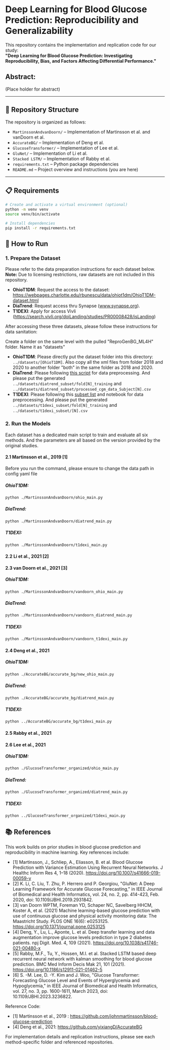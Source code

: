 # Deep Learning for Blood Glucose Prediction: Reproducibility and Generalizability

This repository contains the implementation and replication code for our study:  
**"Deep Learning for Blood Glucose Prediction: Investigating Reproducibility, Bias, and Factors Affecting Differential Performance."**

## Abstract: 
(Place holder for abstract)

---

## 📂 Repository Structure
The repository is organized as follows:

- `MartinssonAndvanDoorn/` – Implementation of Martinsson et al. and vanDoorn et al.
- `AccurateBG/` – Implementation of Deng et al.
- `GlucoseTransformer/` – Implementation of Lee et al.
- `GluNet/` – Implementation of Li et al.
- `Stacked LSTM/` – Implementation of Rabby et al.
- `requirements.txt` – Python package dependencies
- `README.md` – Project overview and instructions (you are here)


---

## 📋 Requirements

```bash
# Create and activate a virtual environment (optional)
python -m venv venv
source venv/bin/activate

# Install dependencies
pip install -r requirements.txt
```


## 🚀 How to Run

### 1. Prepare the Dataset

Please refer to the data preparation instructions for each dataset below.  
**Note:** Due to licensing restrictions, raw datasets are not included in this repository.

- **OhioT1DM**: Request the access to the dataset: https://webpages.charlotte.edu/rbunescu/data/ohiot1dm/OhioT1DM-dataset.html
- **DiaTrend**: Request access thru Synapse (www.synapse.org). 
- **T1DEXI**: Apply for access Vivli (https://search.vivli.org/doiLanding/studies/PR00008428/isLanding)

After accessing these three datasets, please follow these instructions for data sanitation:

Create a folder on the same level with the pulled "ReproGenBG_ML4H" folder. Name it as "datasets"

- **OhioT1DM**: Please directly put the dataset folder into this directory: `../datasets/[OhioT1DM]`. Also copy all the xml files from folder 2018 and 2020 to another folder "both" in the same folder as 2018 and 2020. 
- **DiaTrend**: Please following [this script](dataset_preprocessing/diatrend_preprocessing.py) for data preprocessing. And please put the generated `../datasets/diatrend_subset/fold[N]_training` and `../datasets/diatrend_subset/processed_cgm_data_Subject[N].csv`
- **T1DEXI**: Please following this [subset list](dataset_preprocessing/selected_t1dexi.txt) and notebook for data preprocessing. And please put the generated `../datasets/t1dexi_subset/fold[N]_training` and `../datasets/t1dexi_subset/[N].csv`

### 2. Run the Models

Each dataset has a dedicated main script to train and evaluate all six methods. And the parameters are all based on the version provided by the original studies. 

#### 2.1 Martinsson et al., 2019 [1]
Before you run the command, please ensure to change the data path in config yaml file 
##### OhioT1DM:

```bash
python ./MartinssonAndvanDoorn/ohio_main.py
```
##### DiaTrend:

```bash
python ./MartinssonAndvanDoorn/diatrend_main.py
```

##### T1DEXI:

```bash
python ./MartinssonAndvanDoorn/t1dexi_main.py
```

#### 2.2 Li et al., 2021 [2]


#### 2.3 van Doorn et al., 2021 [3]
##### OhioT1DM:

```bash
python ./MartinssonAndvanDoorn/vandoorn_ohio_main.py
```
##### DiaTrend:

```bash
python ./MartinssonAndvanDoorn/vandoorn_diatrend_main.py
```

##### T1DEXI:

```bash
python ./MartinssonAndvanDoorn/vandoorn_t1dexi_main.py
```


#### 2.4 Deng et al., 2021
##### OhioT1DM:

```bash
python ./AccurateBG/accurate_bg/new_ohio_main.py
```
##### DiaTrend:

```bash
python ./AccurateBG/accurate_bg/diatrend_main.py
```

##### T1DEXI:

```bash
python ../AccurateBG/accurate_bg/t1dexi_main.py
```

#### 2.5 Rabby et al., 2021



#### 2.6 Lee et al., 2021
##### OhioT1DM:

```bash
python ./GlucoseTransformer_organized/ohio_main.py
```
##### DiaTrend:

```bash
python ./GlucoseTransformer_organized/diatrend_main.py
```

##### T1DEXI:

```bash
python ../GlucoseTransformer_organized/t1dexi_main.py
```


## 📚 References

This work builds on prior studies in blood glucose prediction and reproducibility in machine learning. Key references include:

- [1] Martinsson, J., Schliep, A., Eliasson, B. et al. Blood Glucose Prediction with Variance Estimation Using Recurrent Neural Networks. J Healthc Inform Res 4, 1–18 (2020). https://doi.org/10.1007/s41666-019-00059-y
- [2] K. Li, C. Liu, T. Zhu, P. Herrero and P. Georgiou, "GluNet: A Deep Learning Framework for Accurate Glucose Forecasting," in IEEE Journal of Biomedical and Health Informatics, vol. 24, no. 2, pp. 414-423, Feb. 2020, doi: 10.1109/JBHI.2019.2931842.
- [3] van Doorn WPTM, Foreman YD, Schaper NC, Savelberg HHCM, Koster A, et al. (2021) Machine learning-based glucose prediction with use of continuous glucose and physical activity monitoring data: The Maastricht Study. PLOS ONE 16(6): e0253125. https://doi.org/10.1371/journal.pone.0253125
- [4] Deng, Y., Lu, L., Aponte, L. et al. Deep transfer learning and data augmentation improve glucose levels prediction in type 2 diabetes patients. npj Digit. Med. 4, 109 (2021). https://doi.org/10.1038/s41746-021-00480-x
- [5] Rabby, M.F., Tu, Y., Hossen, M.I. et al. Stacked LSTM based deep recurrent neural network with kalman smoothing for blood glucose prediction. BMC Med Inform Decis Mak 21, 101 (2021). https://doi.org/10.1186/s12911-021-01462-5
- [6] S. -M. Lee, D. -Y. Kim and J. Woo, "Glucose Transformer: Forecasting Glucose Level and Events of Hyperglycemia and Hypoglycemia," in IEEE Journal of Biomedical and Health Informatics, vol. 27, no. 3, pp. 1600-1611, March 2023, doi: 10.1109/JBHI.2023.3236822.


Reference Code:
- [1] Martinsson et al., 2019 : https://github.com/johnmartinsson/blood-glucose-prediction 
- [4] Deng et al., 2021: https://github.com/yixiangD/AccurateBG 

For implementation details and replication instructions, please see each method-specific folder and referenced repositories.
